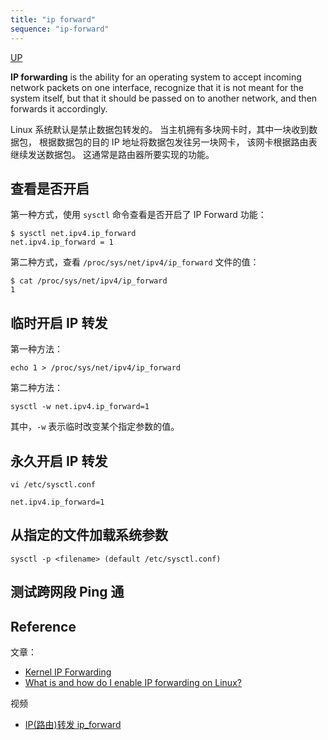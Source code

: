```yaml
---
title: "ip forward"
sequence: "ip-forward"
---
```


[UP](/linux.html)


**IP forwarding** is the ability for an operating system to accept incoming network packets on one interface,
recognize that it is not meant for the system itself,
but that it should be passed on to another network, and then forwards it accordingly.

Linux 系统默认是禁止数据包转发的。
当主机拥有多块网卡时，其中一块收到数据包，
根据数据包的目的 IP 地址将数据包发往另一块网卡，
该网卡根据路由表继续发送数据包。
这通常是路由器所要实现的功能。

## 查看是否开启

第一种方式，使用 `sysctl` 命令查看是否开启了 IP Forward 功能：

```text
$ sysctl net.ipv4.ip_forward
net.ipv4.ip_forward = 1
```

第二种方式，查看 `/proc/sys/net/ipv4/ip_forward` 文件的值：

```text
$ cat /proc/sys/net/ipv4/ip_forward
1
```

## 临时开启 IP 转发

第一种方法：

```text
echo 1 > /proc/sys/net/ipv4/ip_forward
```

第二种方法：

```text
sysctl -w net.ipv4.ip_forward=1
```

其中，`-w` 表示临时改变某个指定参数的值。

## 永久开启 IP 转发

```text
vi /etc/sysctl.conf
```

```text
net.ipv4.ip_forward=1
```

## 从指定的文件加载系统参数

```text
sysctl -p <filename> (default /etc/sysctl.conf)
```

## 测试跨网段 Ping 通



## Reference

文章：

- [Kernel IP Forwarding](https://www.baeldung.com/linux/kernel-ip-forwarding)
- [What is and how do I enable IP forwarding on Linux?](https://openvpn.net/faq/what-is-and-how-do-i-enable-ip-forwarding-on-linux/)

视频

- [IP(路由)转发 ip_forward](https://www.bilibili.com/video/BV1A3411P7Eu/)
